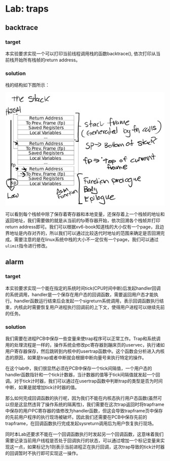 # Lab: traps

## backtrace

### target

本实验要求实现一个可以打印当前线程调用栈的函数backtrace(), 依次打印从当前栈开始所有栈帧的return address。

### solution

栈的结构如下图所示：

![img](img/p4.png)

可以看到每个栈帧中除了保存着寄存器和本地变量，还保存着上一个栈帧的地址和返回地址，我们需要做的就是从当前的fp寄存器开始，依次回溯各个栈帧并打印return address即可。我们可以根据xv6-book知道栈的大小仅有一个page，且边界地址是内存对齐的，所以我们可以通过比较迭代时地址的范围来确定是否回溯完成。需要注意的是在linux系统中栈的大小不一定仅有一个page，我们可以通过`ulimit`指令进行修改。

## alarm

### target

本实验要求实现一个能在指定的系统时间tick(CPU时间中断)后发起handler回调的系统调用，handler是一个保存在用户态的回调函数，需要返回用户态才能执行。handler函数运行结束后会发起一个sigreturn系统调用，表示回调函数执行结束，内核此时需要恢复用户进程执行回调前的上下文，使得用户进程可以继续先前的任务。

### solution

我们需要在进程PCB中保存一些变量来使trap程序可以正常工作。Trap和系统调用的处理流程是一样的，操作系统会修改pc寄存器到蹦床页的uservec，执行诸如用户寄存器保存，然后跳转到内核中的usertrap函数中。这个函数会分析进入内核态的原因，如果是trap或者中断就会根据中断向量号来执行特定的操作。

在这个lab中，我们很显然必须在PCB中保存一个tick间隔值，一个用户态的handler函数指针和一个tick计数器，当计数器的值等于tick间隔值就发起一个回调。对于tick计时器，我们可以通过在usertrap函数中判断trap的类型是否为时间中断，如果是就增加tick计时器的值。

那么如何完成回调函数的执行呢，因为我们不能在内核态执行用户态函数(虽然可以但是这显然违背了操作系统的隔离性)，我们需要在这次trap返回时将trapframe中保存的用户PC寄存器的值修改为handler函数，但这会导致trapframe页中保存的先前用户程序的执行现场被破坏。因此我们还需要在PCB中保存先前的trapframe，在回调函数执行完成发起sysreturn调用后为用户恢复执行现场。

同时本Lab还要求不能在一个回调函数执行时发起另一个回调函数，这意味着我们需要记录当前用户线程是否处于回调执行的状态，可以通过增加一个标记变量来实现这一点，如果标记为1则表示当前进程正在执行回调，这次trap导致的tick计时器的回调暂时不执行即可实现这一操作。